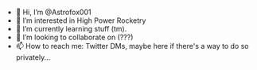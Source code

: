 - 👋 Hi, I’m @Astrofox001
- 👀 I’m interested in High Power Rocketry
- 🌱 I’m currently learning stuff (tm).
- 💞️ I’m looking to collaborate on (???)
- 📫 How to reach me: Twitter DMs, maybe here if there's a way to do so privately...

<!---
Astrofox001/Astrofox001 is a ✨ special ✨ repository because its `README.md` (this file) appears on your GitHub profile.
You can click the Preview link to take a look at your changes.
--->
